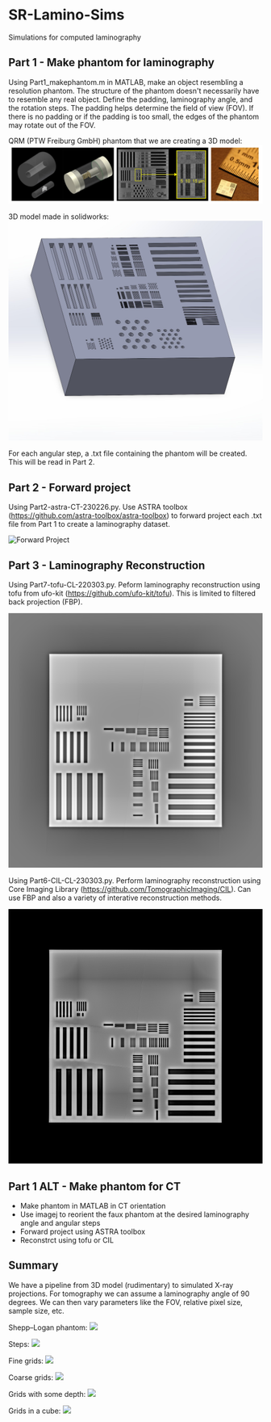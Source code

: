 # SR-Lamino-Sims
Simulations for computed laminography

## Part 1 - Make phantom for laminography
Using Part1_makephantom.m in MATLAB, make an object resembling a resolution phantom. The structure of the phantom doesn't necessarily have to resemble any real object. Define the padding, laminography angle, and the rotation steps. The padding helps determine the field of view (FOV). If there is no padding or if the padding is too small, the edges of the phantom may rotate out of the FOV. 

QRM (PTW Freiburg GmbH) phantom that we are creating a 3D model: <br />
![](https://github.com/xfding57/SR-Lamino-Sims/blob/main/media/laminosims_phantom.jpg)

3D model made in solidworks: <br />
![](https://github.com/xfding57/SR-Lamino-Sims/blob/main/media/laminosims_phantomsolidworks.jpg)

For each angular step, a .txt file containing the phantom will be created. This will be read in Part 2.

## Part 2 - Forward project
Using Part2-astra-CT-230226.py. Use ASTRA toolbox (https://github.com/astra-toolbox/astra-toolbox) to forward project each .txt file from Part 1 to create a laminography dataset.

![Forward Project](https://github.com/xfding57/SR-Lamino-Sims/blob/main/media/n_grid-500-CL-736x622.gif)


## Part 3 - Laminography Reconstruction
Using Part7-tofu-CL-220303.py. Peform laminography reconstruction using tofu from ufo-kit (https://github.com/ufo-kit/tofu). This is limited to filtered back projection (FBP).

![tofu reconstruction result](https://github.com/xfding57/SR-Lamino-Sims/blob/main/media/sli-000-0289.png)

Using Part6-CIL-CL-230303.py. Perform laminography reconstruction using Core Imaging Library (https://github.com/TomographicImaging/CIL). Can use FBP and also a variety of interative reconstruction methods.

![CIL reconstruction result](https://github.com/xfding57/SR-Lamino-Sims/blob/main/media/test-0014-runs-200-it-200-alpha-2.png)


## Part 1 ALT - Make phantom for CT 

- Make phantom in MATLAB in CT orientation
- Use imagej to reorient the faux phantom at the desired laminography angle and angular steps
- Forward project using ASTRA toolbox
- Reconstrct using tofu or CIL


## Summary
We have a pipeline from 3D model (rudimentary) to simulated X-ray projections. For tomography we can assume a laminography angle of 90 degrees. We can then vary parameters like the FOV, relative pixel size, sample size, etc.

Shepp–Logan phantom:
![](https://github.com/xfding57/SR-Lamino-Sims/blob/main/media/laminosims_shepploganphantom.gif)

Steps:
![](https://github.com/xfding57/SR-Lamino-Sims/blob/main/media/laminosims_steppahntom.gif)

Fine grids:
![](https://github.com/xfding57/SR-Lamino-Sims/blob/main/media/laminosims_gridwidth-0020-proj-rec.gif)

Coarse grids:
![](https://github.com/xfding57/SR-Lamino-Sims/blob/main/media/laminosims_gridwidth-0050-proj-rec.gif)

Grids with some depth:
![](https://github.com/xfding57/SR-Lamino-Sims/blob/main/media/laminosims_nzgrid-0100-proj-rec.gif)

Grids in a cube:
![](https://github.com/xfding57/SR-Lamino-Sims/blob/main/media/laminosims_nzgrid-0300-proj-rec.gif)